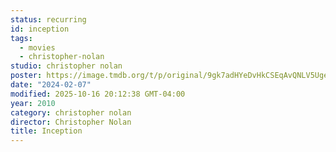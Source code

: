 ```yaml
---
status: recurring
id: inception
tags:
  - movies
  - christopher-nolan
studio: christopher nolan
poster: https://image.tmdb.org/t/p/original/9gk7adHYeDvHkCSEqAvQNLV5Uge.jpg
date: "2024-02-07"
modified: 2025-10-16 20:12:38 GMT-04:00
year: 2010
category: christopher nolan
director: Christopher Nolan
title: Inception
---
```

